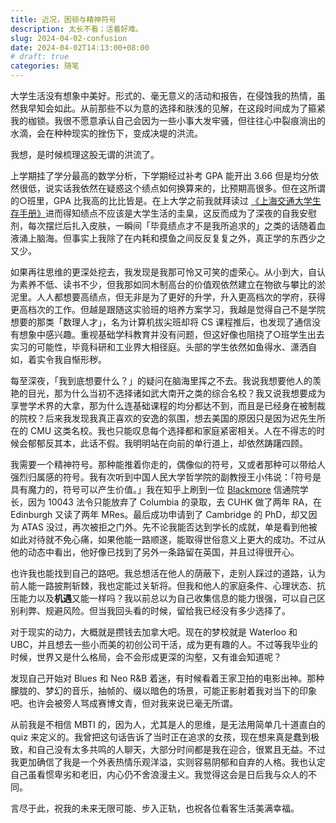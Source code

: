 ```yaml
---
title: 近况，困顿与精神符号
description: 太长不看；活着好难。
slug: 2024-04-02-confusion
date: 2024-04-02T14:13:00+08:00
# draft: true
categories: 随笔
---
```


大学生活没有想象中美好。形式的、毫无意义的活动和报告，在侵蚀我的热情，虽然我早知会如此。从前那些不以为意的选择和肤浅的见解，在这段时间成为了箍紧我的枷锁。我很不愿意承认自己会因为一些小事大发牢骚，但往往心中裂痕淌出的水滴，会在种种现实的挫伤下，变成决堤的洪流。

我想，是时候梳理这股无谓的洪流了。

上学期挂了学分最高的数学分析，下学期经过补考 GPA 能开出 3.66 但是均分依然很低，说实话我依然在疑惑这个绩点如何换算来的，比预期高很多。但在这所谓的○班里，GPA 比我高的比比皆是。在上大学之前我就拜读过 [《上海交通大学生存手册》](https://survivesjtu.gitbook.io/survivesjtumanual)进而得知绩点不应该是大学生活的圭臬，这反而成为了深夜的自我安慰剂，每次摆烂后扎入皮肤，一瞬间「毕竟绩点才不是我所追求的」之类的话随着血液涌上脑海。但事实上我除了在内耗和摸鱼之间反反复复之外，真正学的东西少之又少。

如果再往思维的更深处挖去，我发现是我那可怜又可笑的虚荣心。从小到大，自认为素养不低、读书不少，但我那如同木制高台的价值观依然建立在物欲与攀比的淤泥里。人人都想要高绩点，但无非是为了更好的升学，升入更高档次的学府，获得更高档次的工作。但越是跟随这实验班的培养方案学习，我越是觉得自己不是学院想要的那类「数理人才」，名为计算机拔尖班却将 CS 课程推后，也发现了通信没有想象中感兴趣。重视基础学科教育并没有问题，但这好像也阻挠了○班学生出去实习的可能性，毕竟科研和工业界大相径庭。头部的学生依然如鱼得水、潇洒自如，着实令我自惭形秽。

每至深夜，「我到底想要什么？」的疑问在脑海里挥之不去。我说我想要他人的羡艳的目光，那为什么当初不选择诸如武大南开之类的综合名校？我又说我想要成为享誉学术界的大拿，那为什么连基础课程的均分都达不到，而且是已经身在被制裁的院校？后来我发现我真正喜欢的安逸的氛围，想去美国的原因只是因为迟先生所在的 CMU 这类名校。我也只能叹息每个选择都和家庭紧密相关。人在不得志的时候会郁郁反其本，此话不假。我明明站在向前的单行道上，却依然踌躇四顾。

我需要一个精神符号。那种能推着你走的，偶像似的符号，又或者那种可以带给人强烈归属感的符号。我有次听到中国人民大学哲学院的副教授王小伟说：「符号是具有魔力的，符号可以产生价值。」我在知乎上刷到一位 [Blackmore](https://www.zhihu.com/people/shady-13) 信通院学长，因为 10043 法令只能放弃了 Columbia 的录取，去 CUHK 做了两年 RA，在 Edinburgh 又读了两年 MRes。最后成功申请到了 Cambridge 的 PhD，却又因为 ATAS 没过，再次被拒之门外。先不论我能否达到学长的成就，单是看到他被如此对待就不免心痛，如果他能一路顺遂，能取得世俗意义上更大的成功。不过从他的动态中看出，他好像已找到了另外一条路留在英国，并且过得很开心。

也许我也能找到自己的路吧。我总想活在他人的荫蔽下，走别人踩过的道路，认为前人能一路披荆斩棘，我也定能过关斩将。但我和他人的家庭条件、心理状态、抗压能力以及**机遇**又能一样吗？我以前总以为自己收集信息的能力很强，可以自己区别利弊、规避风险。但当我回头看的时候，留给我已经没有多少选择了。

对于现实的动力，大概就是攒钱去加拿大吧。现在的梦校就是 Waterloo 和 UBC，并且想去一些小而美的初创公司干活，成为更有趣的人。不过等我毕业的时候，世界又是什么格局，会不会形成更深的沟壑，又有谁会知道呢？

发现自己开始对 Blues 和 Neo R&B 着迷，有时候看着王家卫拍的电影出神。那种朦胧的、梦幻的音乐，抽帧的、缀以暗色的场景，可能正影射着我对当下的印象吧。也许会被旁人骂成赛博文青，但对我来说已毫无所谓。

从前我是不相信 MBTI 的，因为人，尤其是人的思维，是无法用简单几十道直白的 quiz 来定义的。我曾把这句话告诉了当时正在追求的女孩，现在想来真是蠢到极致，和自己没有太多共鸣的人聊天，大部分时间都是我在迎合，很累且无益。不过我更加确信了我是一个外表热情乐观洋溢，实则容易阴郁和自弃的人格。我也认定自己虽看惯卑劣和老旧，内心仍不舍浪漫主义。我觉得这会是日后我与众人的不同。

言尽于此，祝我的未来无限可能、步入正轨，也祝各位看客生活美满幸福。

